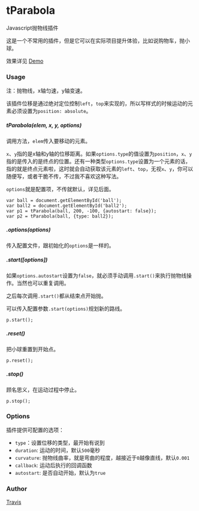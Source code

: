 # tParabola

Javascript抛物线插件

这是一个不常用的插件，但是它可以在实际项目提升体验，比如说购物车，抛小球。

效果详见 [Demo](http://travisup.com/demo/plugins/tparabola/demo.html)

### Usage

注：抛物线，x轴匀速，y轴变速。

该插件位移是通过绝对定位控制`left`，`top`来实现的，所以写样式的时候运动的元素必须设置为`position: absolute`。
	
##### tParabola(elem, x, y, options)

调用方法，`elem`传入要移动的元素。

`x`、`y`指的是x轴和y轴的位移距离。如果`options.type`的值设置为`position`，`x`、`y`指的是传入的是终点的位置。还有一种类型`options.type`设置为一个元素的话，指的就是终点元素啦，这时就会自动获取该元素的`left`、`top`，无视`x`、`y`，你可以随便写，或者干脆不传，不过我不喜欢这种写法。

`options`就是配置项，不传就默认，详见后面。
    
    var ball = document.getElementById('ball');
    var ball2 = document.getElementById('ball2');
    var p1 = tParabola(ball, 200, -100, {autostart: false});
	var p2 = tParabola(ball, {type: ball2});

##### .options(options)

传入配置文件，跟初始化的`options`是一样的。

##### .start([options])

如果`options.autostart`设置为`false`，就必须手动调用`.start()`来执行抛物线操作。当然也可以重复调用。

之后每次调用`.start()`都从结束点开始抛。

可以传入配置参数`.start(options)`规划新的路线。

	p.start();

##### .reset()

把小球重置到开始点。

	p.reset();

##### .stop()

顾名思义，在运动过程中停止。

	p.stop();

### Options

插件提供可配置的选项：

* `type`：设置位移的类型，最开始有说到
* `duration`: 运动的时间，默认`500`毫秒
* `curvature`: 抛物线曲率，就是弯曲的程度，越接近于`0`越像直线，默认`0.001`
* `callback`: 运动后执行的回调函数
* `autostart`: 是否自动开始，默认为`true`

### Author

[Travis](http://travisup.com/)

